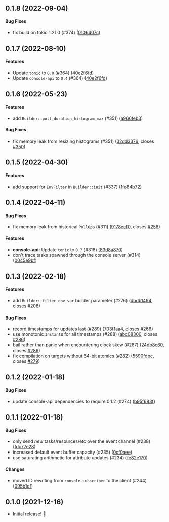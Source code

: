 <a name="0.1.7"></a>
## 0.1.8 (2022-09-04)


#### Bug Fixes

*  fix build on tokio 1.21.0 (#374) ([0106407c](0106407c))


<a name="0.1.7"></a>
## 0.1.7 (2022-08-10)


#### Features

*  Update `tonic` to `0.8` (#364) ([40e2f6fd](40e2f6fd))
*  Update `console-api` to `0.4` (#364) ([40e2f6fd](40e2f6fd))


<a name="0.1.6"></a>
## 0.1.6 (2022-05-23)


#### Features

*  add `Builder::poll_duration_histogram_max` (#351) ([a966feb3](a966feb3))

#### Bug Fixes

*  fix memory leak from resizing histograms (#351) ([32dd3376](32dd3376), closes [#350](350))


<a name="0.1.5"></a>
## 0.1.5 (2022-04-30)


#### Features


*  add support for `EnvFilter` in `Builder::init` (#337) ([1fe84b72](1fe84b72))

<a name="0.1.4"></a>
## 0.1.4  (2022-04-11)


#### Bug Fixes

*  fix memory leak from historical `PollOp`s (#311) ([9178ecf0](9178ecf0), closes [#256](256))


#### Features

* **console-api:**  Update `tonic` to `0.7` (#318) ([83d8a870](83d8a870))
*  don't trace tasks spawned through the console server (#314) ([0045e9bf](0045e9bf))


<a name="0.1.3"></a>
## 0.1.3  (2022-02-18)


#### Features

*  add `Builder::filter_env_var` builder parameter (#276) ([dbdb1494](dbdb1494), closes [#206](206))

#### Bug Fixes

*  record timestamps for updates last (#289) ([703f1aa4](703f1aa4), closes [#266](266))
*  use monotonic `Instant`s for all timestamps (#288) ([abc08300](abc08300), closes [#286](286))
*  bail rather than panic when encountering clock skew (#287) ([24db8c60](24db8c60), closes [#286](286))
*  fix compilation on targets without 64-bit atomics (#282) ([5590fdbc](5590fdbc), closes [#279](279))

  
<a name="0.1.2"></a>
## 0.1.2 (2022-01-18)


#### Bug Fixes

*  update console-api dependencies to require 0.1.2 (#274) ([b95f683f](b95f683f))


<a name="0.1.1"></a>
## 0.1.1 (2022-01-18)


#### Bug Fixes

*  only send *new* tasks/resources/etc over the event channel (#238) ([fdc77e28](fdc77e28))
*  increased default event buffer capacity (#235) ([0cf0aee](0cf0aee))
*  use saturating arithmetic for attribute updates (#234) ([fe82e170](fe82e170))

#### Changes

*  moved ID rewriting from `console-subscriber` to the client (#244) ([095b1ef](095b1ef))

## 0.1.0 (2021-12-16)


- Initial release! &#x1f389;
